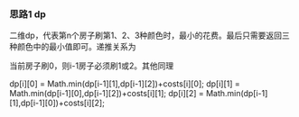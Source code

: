 ### 思路1 dp

二维dp，代表第n个房子刷第1、2、3种颜色时，最小的花费。最后只需要返回三种颜色中的最小值即可。递推关系为

当前房子刷0，则i-1房子必须刷1或2。其他同理

dp[i][0] = Math.min(dp[i-1][1],dp[i-1][2])+costs[i][0];
dp[i][1] = Math.min(dp[i-1][0],dp[i-1][2])+costs[i][1];
dp[i][2] = Math.min(dp[i-1][1],dp[i-1][0])+costs[i][2];

